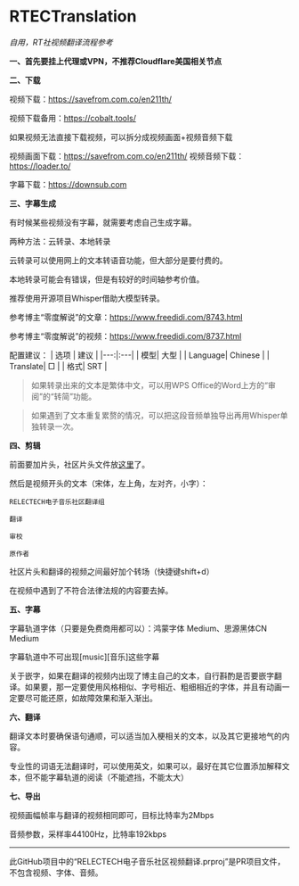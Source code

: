 # RTECTranslation
_自用，RT社视频翻译流程参考_

**一、首先要挂上代理或VPN，不推荐Cloudflare美国相关节点**

**二、下载**

视频下载：https://savefrom.com.co/en211th/

视频下载备用：https://cobalt.tools/

如果视频无法直接下载视频，可以拆分成视频画面+视频音频下载

视频画面下载：https://savefrom.com.co/en211th/
视频音频下载：https://loader.to/

字幕下载：https://downsub.com

**三、字幕生成**

有时候某些视频没有字幕，就需要考虑自己生成字幕。

两种方法：云转录、本地转录

云转录可以使用网上的文本转语音功能，但大部分是要付费的。

本地转录可能会有错误，但是有较好的时间轴参考价值。

推荐使用开源项目Whisper借助大模型转录。

参考博主“零度解说”的文章：https://www.freedidi.com/8743.html

参考博主“零度解说”的视频：https://www.freedidi.com/8737.html

配置建议：
| 选项 | 建议 |
|---:|:---|
| 模型| 大型 |
| Language| Chinese |
| Translate| □ |
| 格式| SRT |

>如果转录出来的文本是繁体中文，可以用WPS Office的Word上方的“审阅”的“转简”功能。

>如果遇到了文本重复累赘的情况，可以把这段音频单独导出再用Whisper单独转录一次。

**四、剪辑**

前面要加片头，社区片头文件放[这里](https://github.com/letri1412/RTEDMIntros)了。

然后是视频开头的文本（宋体，左上角，左对齐，小字）：

```
RELECTECH电子音乐社区翻译组

翻译

审校

原作者

```

社区片头和翻译的视频之间最好加个转场（快捷键shift+d）

在视频中遇到了不符合法律法规的内容要去掉。

**五、字幕**

字幕轨道字体（只要是免费商用都可以）：鸿蒙字体 Medium、思源黑体CN Medium

字幕轨道中不可出现[music][音乐]这些字幕

关于嵌字，如果在翻译的视频内出现了博主自己的文本，自行斟酌是否要嵌字翻译。如果要，那一定要使用风格相似、字号相近、粗细相近的字体，并且有动画一定要尽可能还原，如故障效果和渐入渐出。

**六、翻译**

翻译文本时要确保语句通顺，可以适当加入梗相关的文本，以及其它更接地气的内容。

专业性的词语无法翻译时，可以使用英文，如果可以，最好在其它位置添加解释文本，但不能字幕轨道的阅读（不能遮挡，不能太大）

**七、导出**

视频画幅帧率与翻译的视频相同即可，目标比特率为2Mbps

音频参数，采样率44100Hz，比特率192kbps



---

此GitHub项目中的“RELECTECH电子音乐社区视频翻译.prproj”是PR项目文件，不包含视频、字体、音频。
